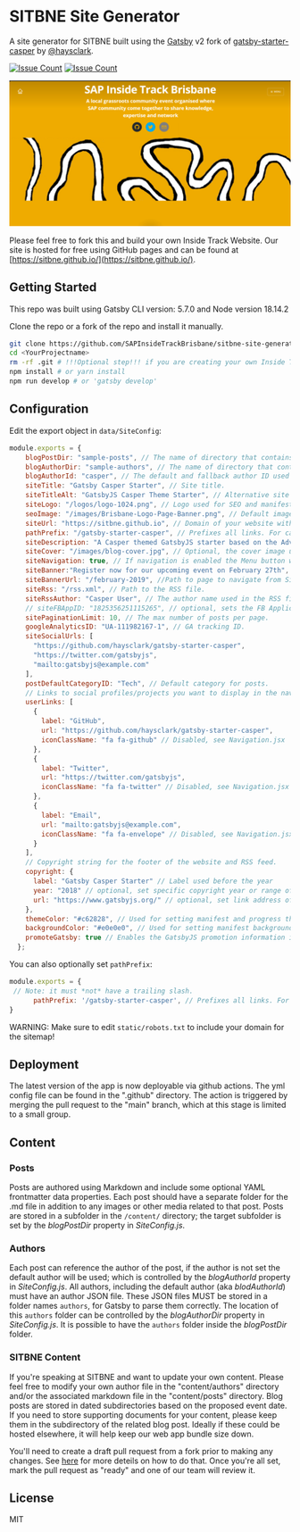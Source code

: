 # SITBNE Site Generator
A site generator for SITBNE built using the [Gatsby](https://www.gatsbyjs.com/) v2 fork of [gatsby-starter-casper](https://github.com/haysclark/gatsby-starter-casper) by [@haysclark](https://github.com/haysclark). 


[![Issue Count](https://img.shields.io/badge/v18.18.0-green)](https://nodejs.org/en/blog/release/v18.8.0)
[![Issue Count](https://img.shields.io/github/issues/SAPInsideTrackBrisbane/sitbne-site-generator)](https://img.shields.io/github/issues/SAPInsideTrackBrisbane/sitbne-site-generator)

![Screenshot](docs/sitbne-screenshot.png)

Please feel free to fork this and build your own Inside Track Website.  Our site is hosted for free using GitHub pages and can be found at [https://sitbne.github.io/](https://sitbne.github.io/).

## Getting Started
This repo was built using Gatsby CLI version: 5.7.0 and Node version 18.14.2

Clone the repo or a fork of the repo and install it manually.

```sh
git clone https://github.com/SAPInsideTrackBrisbane/sitbne-site-generator.git <YourProjectName> # Clone the project
cd <YourProjectname>
rm -rf .git # !!!Optional step!!! if you are creating your own Inside Track Website that is not SITBNE
npm install # or yarn install
npm run develop # or 'gatsby develop'
```

## Configuration

 Edit the export object in `data/SiteConfig`:

 ```js
 module.exports = {
     blogPostDir: "sample-posts", // The name of directory that contains your posts.
     blogAuthorDir: "sample-authors", // The name of directory that contains your authors.
     blogAuthorId: "casper", // The default and fallback author ID used for blog posts without a defined author.
     siteTitle: "Gatsby Casper Starter", // Site title.
     siteTitleAlt: "GatsbyJS Casper Theme Starter", // Alternative site title for SEO.
     siteLogo: "/logos/logo-1024.png", // Logo used for SEO and manifest.
     seoImage: "/images/Brisbane-Logo-Page-Banner.png", // Default image used for SEO (i.e. for anything other than posts)
     siteUrl: "https://sitbne.github.io", // Domain of your website without pathPrefix.
     pathPrefix: "/gatsby-starter-casper", // Prefixes all links. For cases when deployed to example.github.io/gatsby-starter-casper/.
     siteDescription: "A Casper themed GatsbyJS starter based on the Advanced Starter.", // Website description used for RSS feeds/meta description tag.
     siteCover: "/images/blog-cover.jpg", // Optional, the cover image used in header for home page.
     siteNavigation: true, // If navigation is enabled the Menu button will be visible
     siteBanner:"Register now for our upcoming event on February 27th", // Site Banner 
     siteBannerUrl: "/february-2019", //Path to page to navigate from Site Banner
     siteRss: "/rss.xml", // Path to the RSS file.
     siteRssAuthor: "Casper User", // The author name used in the RSS file
     // siteFBAppID: "1825356251115265", // optional, sets the FB Application ID for using app insights
     sitePaginationLimit: 10, // The max number of posts per page.
     googleAnalyticsID: "UA-111982167-1", // GA tracking ID.
     siteSocialUrls: [
       "https://github.com/haysclark/gatsby-starter-casper",
       "https://twitter.com/gatsbyjs",
       "mailto:gatsbyjs@example.com"
     ],
     postDefaultCategoryID: "Tech", // Default category for posts.
     // Links to social profiles/projects you want to display in the navigation bar.
     userLinks: [
       {
         label: "GitHub",
         url: "https://github.com/haysclark/gatsby-starter-casper",
         iconClassName: "fa fa-github" // Disabled, see Navigation.jsx
       },
       {
         label: "Twitter",
         url: "https://twitter.com/gatsbyjs",
         iconClassName: "fa fa-twitter" // Disabled, see Navigation.jsx
       },
       {
         label: "Email",
         url: "mailto:gatsbyjs@example.com",
         iconClassName: "fa fa-envelope" // Disabled, see Navigation.jsx
       }
     ],
     // Copyright string for the footer of the website and RSS feed.
     copyright: {
       label: "Gatsby Casper Starter" // Label used before the year
       year: "2018" // optional, set specific copyright year or range of years, defaults to current year
       url: "https://www.gatsbyjs.org/" // optional, set link address of copyright, defaults to site root
     },
     themeColor: "#c62828", // Used for setting manifest and progress theme colors.
     backgroundColor: "#e0e0e0", // Used for setting manifest background color.
     promoteGatsby: true // Enables the GatsbyJS promotion information in footer.
   };
 ```

 You can also optionally set `pathPrefix`:
 ```js
 module.exports = {
  // Note: it must *not* have a trailing slash.
       pathPrefix: '/gatsby-starter-casper', // Prefixes all links. For cases when deployed to example.github.io/gatsby-starter-casper/.
}

 ```

 WARNING: Make sure to edit `static/robots.txt` to include your domain for the sitemap!

## Deployment
The latest version of the app is now deployable via github actions.  The yml config file can be found in the ".github" directory.  The action is triggered by merging the pull request to the "main" branch, which at this stage is limited to a small group.

## Content

### Posts

Posts are authored using Markdown and include some optional YAML frontmatter data properties.  Each post should have a separate folder for the .md file in addition to any images or other media related to that post.  Posts are stored in a subfolder in the ```/content/``` directory; the target subfolder is set by the _blogPostDir_ property in _SiteConfig.js_.

### Authors

Each post can reference the author of the post, if the author is not set the default author will be used; which is controlled by the _blogAuthorId_ property in _SiteConfig.js_.  All authors, including the default author (aka _blodAuthorId_) must have an author JSON file.  These JSON files MUST be stored in a folder names ```authors```, for Gatsby to parse them correctly.  The location of this ```authors``` folder can be controlled by the _blogAuthorDir_ property in _SiteConfig.js_. It is possible to have the ```authors``` folder inside the  _blogPostDir_ folder.

### SITBNE Content

If you're speaking at SITBNE and want to update your own content. Please feel free to modify your own author file in the "content/authors" directory and/or the associated markdown file in the "content/posts" directory.  Blog posts are stored in dated subdirectories based on the proposed event date.  If you need to store supporting documents for your content, please keep them in the subdirectory of the related blog post.  Ideally if these could be hosted elsewhere, it will help keep our web app bundle size down.  

You'll need to create a draft pull request from a fork prior to making any changes.  See [here](https://docs.github.com/en/pull-requests/collaborating-with-pull-requests/proposing-changes-to-your-work-with-pull-requests/creating-a-pull-request-from-a-fork) for more deteils on how to do that.  Once you're all set, mark the pull request as "ready" and one of our team will review it.  


## License

MIT
